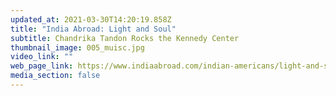 ```yaml
---
updated_at: 2021-03-30T14:20:19.858Z
title: "India Abroad: Light and Soul"
subtitle: Chandrika Tandon Rocks the Kennedy Center
thumbnail_image: 005_muisc.jpg
video_link: ""
web_page_link: https://www.indiaabroad.com/indian-americans/light-and-soul-chandrika-tandon-rocks-kennedy-center-with-world-premiere-of-shivoham-the-quest/article_94bcb5a6-10a1-11ea-962c-1f1ee11d2692.html
media_section: false
---
```

